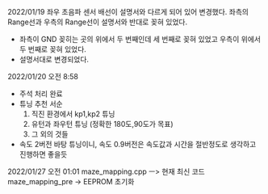 
2022/01/19 좌우 초음파 센서 배선이 설명서와 다르게 되어 있어 변경했다. 
좌측의 Range선과 우측의 Range선이 설명서와 반대로 꽂혀 있었다.
- 좌측이 GND 꽂히는 곳의 위에서 두 번째인데 세 번째로 꽂혀 있었고 우측이 위에서 두 번째로 꽂혀 있었다. 
- 설명서대로 변경되었다. 

2022/01/20 오전 8:58 
- 주석 처리 완료
- 튜닝 추천 서순
  1. 직진 환경에서 kp1,kp2 튜닝
  2. 유턴과 좌우턴 튜닝 (정확한 180도,90도가 목표)
  3. 그 외의 것들 
- 속도 2버전 바탕 튜닝이니, 속도 0.9버전은 속도값과 시간을 절반정도로 생각하고 진행하면 좋을듯 


2022/01/27 오전 01:01
maze_mapping.cpp ㅡ> 현재 최신 코드
maze_mapping_pre -> EEPROM 초기화
